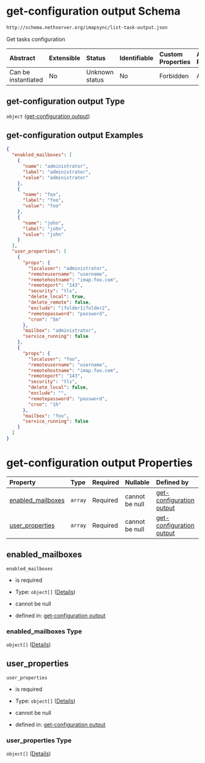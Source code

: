 # get-configuration output Schema

```txt
http://schema.nethserver.org/imapsync/list-task-output.json
```

Get tasks configuration

| Abstract            | Extensible | Status         | Identifiable | Custom Properties | Additional Properties | Access Restrictions | Defined In                                                                     |
| :------------------ | :--------- | :------------- | :----------- | :---------------- | :-------------------- | :------------------ | :----------------------------------------------------------------------------- |
| Can be instantiated | No         | Unknown status | No           | Forbidden         | Allowed               | none                | [list-task-output.json](imapsync/list-task-output.json "open original schema") |

## get-configuration output Type

`object` ([get-configuration output](list-task-output.md))

## get-configuration output Examples

```json
{
  "enabled_mailboxes": [
    {
      "name": "administrator",
      "label": "administrator",
      "value": "administrator"
    },
    {
      "name": "foo",
      "label": "foo",
      "value": "foo"
    },
    {
      "name": "john",
      "label": "john",
      "value": "john"
    }
  ],
  "user_properties": [
    {
      "props": {
        "localuser": "administrator",
        "remoteusername": "username",
        "remotehostname": "imap.foo.com",
        "remoteport": "143",
        "security": "tls",
        "delete_local": true,
        "delete_remote": false,
        "exclude": "|folder1|folder2",
        "remotepassword": "password",
        "cron": "5m"
      },
      "mailbox": "administrator",
      "service_running": false
    },
    {
      "props": {
        "localuser": "foo",
        "remoteusername": "username",
        "remotehostname": "imap.foo.com",
        "remoteport": "143",
        "security": "tls",
        "delete_local": false,
        "exclude": "",
        "remotepassword": "password",
        "cron": "1h"
      },
      "mailbox": "foo",
      "service_running": false
    }
  ]
}
```

# get-configuration output Properties

| Property                                 | Type    | Required | Nullable       | Defined by                                                                                                                                                               |
| :--------------------------------------- | :------ | :------- | :------------- | :----------------------------------------------------------------------------------------------------------------------------------------------------------------------- |
| [enabled\_mailboxes](#enabled_mailboxes) | `array` | Required | cannot be null | [get-configuration output](list-task-output-properties-enabled_mailboxes.md "http://schema.nethserver.org/imapsync/list-task-output.json#/properties/enabled_mailboxes") |
| [user\_properties](#user_properties)     | `array` | Required | cannot be null | [get-configuration output](list-task-output-properties-user_properties.md "http://schema.nethserver.org/imapsync/list-task-output.json#/properties/user_properties")     |

## enabled\_mailboxes



`enabled_mailboxes`

* is required

* Type: `object[]` ([Details](list-task-output-properties-enabled_mailboxes-items.md))

* cannot be null

* defined in: [get-configuration output](list-task-output-properties-enabled_mailboxes.md "http://schema.nethserver.org/imapsync/list-task-output.json#/properties/enabled_mailboxes")

### enabled\_mailboxes Type

`object[]` ([Details](list-task-output-properties-enabled_mailboxes-items.md))

## user\_properties



`user_properties`

* is required

* Type: `object[]` ([Details](list-task-output-properties-user_properties-items.md))

* cannot be null

* defined in: [get-configuration output](list-task-output-properties-user_properties.md "http://schema.nethserver.org/imapsync/list-task-output.json#/properties/user_properties")

### user\_properties Type

`object[]` ([Details](list-task-output-properties-user_properties-items.md))
